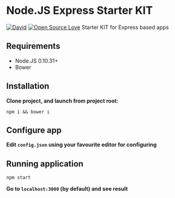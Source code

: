 # Node.JS Express Starter KIT
[![David](https://david-dm.org/invercity/express-starter-kit.svg)](https://david-dm.org/invercity/express-starter-kit)
[![Open Source Love](https://badges.frapsoft.com/os/mit/mit.svg?v=102)](https://github.com/ellerbrock/open-source-badge/)
Starter KIT for Express based apps

## Requirements
* Node.JS 0.10.31+
* Bower

## Installation
**Clone project, and launch from project root:**
    
    npm i && bower i
    
## Configure app
**Edit ```config.json``` using your favourite editor for configuring**    

## Running application

    npm start
    
**Go to `localhost:3000` (by default) and see result**    
    